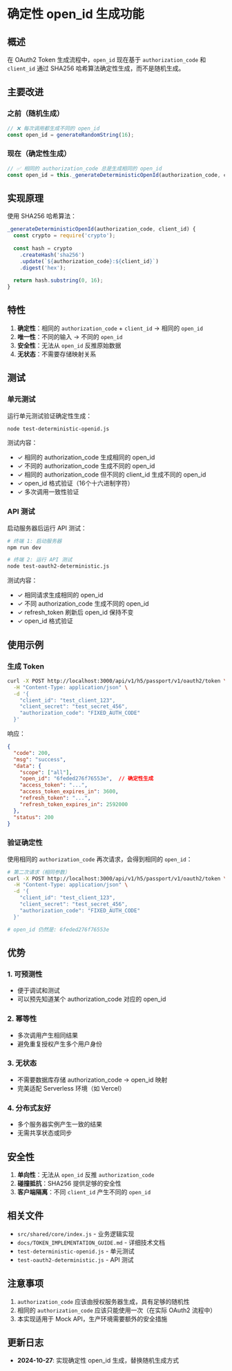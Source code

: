 # 确定性 open_id 生成功能

## 概述

在 OAuth2 Token 生成流程中，`open_id` 现在基于 `authorization_code` 和 `client_id` 通过 SHA256 哈希算法确定性生成，而不是随机生成。

## 主要改进

### 之前（随机生成）
```javascript
// ❌ 每次调用都生成不同的 open_id
const open_id = generateRandomString(16);
```

### 现在（确定性生成）
```javascript
// ✅ 相同的 authorization_code 总是生成相同的 open_id
const open_id = this._generateDeterministicOpenId(authorization_code, client_id);
```

## 实现原理

使用 SHA256 哈希算法：

```javascript
_generateDeterministicOpenId(authorization_code, client_id) {
  const crypto = require('crypto');
  
  const hash = crypto
    .createHash('sha256')
    .update(`${authorization_code}:${client_id}`)
    .digest('hex');
  
  return hash.substring(0, 16);
}
```

## 特性

1. **确定性**：相同的 `authorization_code` + `client_id` → 相同的 `open_id`
2. **唯一性**：不同的输入 → 不同的 `open_id`
3. **安全性**：无法从 `open_id` 反推原始数据
4. **无状态**：不需要存储映射关系

## 测试

### 单元测试

运行单元测试验证确定性生成：

```bash
node test-deterministic-openid.js
```

测试内容：
- ✓ 相同的 authorization_code 生成相同的 open_id
- ✓ 不同的 authorization_code 生成不同的 open_id
- ✓ 相同的 authorization_code 但不同的 client_id 生成不同的 open_id
- ✓ open_id 格式验证（16个十六进制字符）
- ✓ 多次调用一致性验证

### API 测试

启动服务器后运行 API 测试：

```bash
# 终端 1: 启动服务器
npm run dev

# 终端 2: 运行 API 测试
node test-oauth2-deterministic.js
```

测试内容：
- ✓ 相同请求生成相同的 open_id
- ✓ 不同 authorization_code 生成不同的 open_id
- ✓ refresh_token 刷新后 open_id 保持不变
- ✓ open_id 格式验证

## 使用示例

### 生成 Token

```bash
curl -X POST http://localhost:3000/api/v1/h5/passport/v1/oauth2/token \
  -H "Content-Type: application/json" \
  -d '{
    "client_id": "test_client_123",
    "client_secret": "test_secret_456",
    "authorization_code": "FIXED_AUTH_CODE"
  }'
```

响应：
```json
{
  "code": 200,
  "msg": "success",
  "data": {
    "scope": ["all"],
    "open_id": "6feded276f76553e",  // 确定性生成
    "access_token": "...",
    "access_token_expires_in": 3600,
    "refresh_token": "...",
    "refresh_token_expires_in": 2592000
  },
  "status": 200
}
```

### 验证确定性

使用相同的 `authorization_code` 再次请求，会得到相同的 `open_id`：

```bash
# 第二次请求（相同参数）
curl -X POST http://localhost:3000/api/v1/h5/passport/v1/oauth2/token \
  -H "Content-Type: application/json" \
  -d '{
    "client_id": "test_client_123",
    "client_secret": "test_secret_456",
    "authorization_code": "FIXED_AUTH_CODE"
  }'

# open_id 仍然是: 6feded276f76553e
```

## 优势

### 1. 可预测性
- 便于调试和测试
- 可以预先知道某个 authorization_code 对应的 open_id

### 2. 幂等性
- 多次调用产生相同结果
- 避免重复授权产生多个用户身份

### 3. 无状态
- 不需要数据库存储 authorization_code → open_id 映射
- 完美适配 Serverless 环境（如 Vercel）

### 4. 分布式友好
- 多个服务器实例产生一致的结果
- 无需共享状态或同步

## 安全性

1. **单向性**：无法从 `open_id` 反推 `authorization_code`
2. **碰撞抵抗**：SHA256 提供足够的安全性
3. **客户端隔离**：不同 `client_id` 产生不同的 `open_id`

## 相关文件

- `src/shared/core/index.js` - 业务逻辑实现
- `docs/TOKEN_IMPLEMENTATION_GUIDE.md` - 详细技术文档
- `test-deterministic-openid.js` - 单元测试
- `test-oauth2-deterministic.js` - API 测试

## 注意事项

1. `authorization_code` 应该由授权服务器生成，具有足够的随机性
2. 相同的 `authorization_code` 应该只能使用一次（在实际 OAuth2 流程中）
3. 本实现适用于 Mock API，生产环境需要额外的安全措施

## 更新日志

- **2024-10-27**: 实现确定性 open_id 生成，替换随机生成方式
